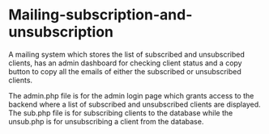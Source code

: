 # Mailing-subscription-and-unsubscription
A mailing system which stores the list of subscribed and unsubscribed clients, has an admin dashboard for checking client status and a copy button to copy all the emails of either the subscribed or unsubscribed clients.

The admin.php file is for the admin login page which grants access to the backend where a list of subscribed and unsubscribed clients are displayed.
The sub.php file is for subscribing clients to the database while the unsub.php is for unsubscribing a client from the database.

